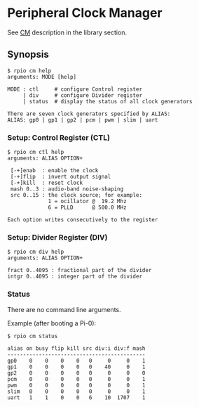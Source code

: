 # Peripheral Clock Manager

See [CM](../../Rpi/Cm.md) description in the library section.

## Synopsis

```
$ rpio cm help
arguments: MODE [help]

MODE : ctl     # configure Control register
     | div     # configure Divider register
     | status  # display the status of all clock generators

There are seven clock generators specified by ALIAS:
ALIAS: gp0 | gp1 | gp2 | pcm | pwm | slim | uart
```

### Setup: Control Register (CTL)

```
$ rpio cm ctl help
arguments: ALIAS OPTION+

 [-+]enab  : enable the clock
 [-+]flip  : invert output signal
 [-+]kill  : reset clock
 mash 0..3 : audio-band noise-shaping
 src 0..15 : the clock source; for example:
             1 = ocillator @  19.2 Mhz
             6 = PLLD      @ 500.0 MHz

Each option writes consecutively to the register
```

### Setup: Divider Register (DIV)

```
$ rpio cm div help
arguments: ALIAS OPTION+

fract 0..4095 : fractional part of the divider
intgr 0..4095 : integer part of the divider
```

### Status

There are no command line arguments.

Example (after booting a Pi-0):

```
$ rpio cm status

alias on busy flip kill src div:i div:f mash
--------------------------------------------
gp0    0    0    0    0   0     0     0    1
gp1    0    0    0    0   0    40     0    1
gp2    0    0    0    0   0     0     0    0
pcm    0    0    0    0   0     0     0    1
pwm    0    0    0    0   0     0     0    1
slim   0    0    0    0   0     0     0    1
uart   1    1    0    0   6    10  1707    1
```
